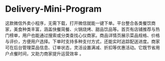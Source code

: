 # Delivery-Mini-Program
这款微信外卖小程序，无需下载，打开微信就能一键下单。平台整合各类餐饮商家，美食种类丰富，涵盖快餐简餐、火锅烧烤、甜品饮品等。首页有店铺推荐与热门榜单，用户也能通过搜索或分类查找心仪商家。商品详情页展示菜品规格、价格与评价，方便用户选择。下单时支持多种支付方式，还能实时追踪配送进度。商家可在后台管理菜品信息、订单状态，灵活设置满减、折扣等优惠活动。它既节省用户点餐时间，又助力商家提升运营效率 。
